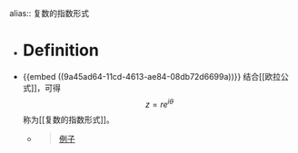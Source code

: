 alias:: 复数的指数形式

- # Definition
- {{embed ((9a45ad64-11cd-4613-ae84-08db72d6699a))}}
  结合[[欧拉公式]]，可得
  $$z=re^{i\theta}$$
  称为[[复数的指数形式]]。
	- >[例子](https://www.bilibili.com/video/BV1w54y1m7Wb?t=458.5&p=5)